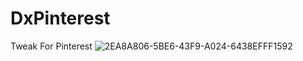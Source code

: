 # DxPinterest
Tweak For Pinterest
![2EA8A806-5BE6-43F9-A024-6438EFFF1592](https://github.com/6gr8/DxPinterest/assets/113623772/65164999-6c70-4160-b062-16adecbf64e5)
